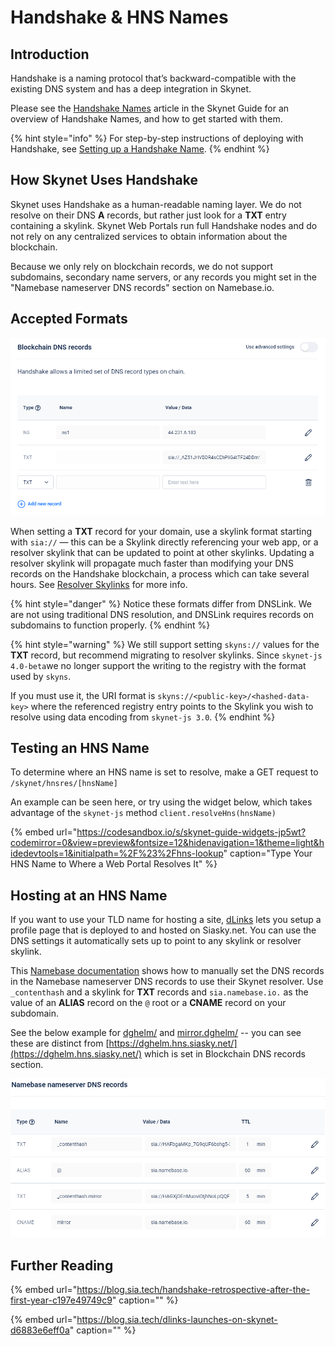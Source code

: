 # Handshake & HNS Names

## Introduction

Handshake is a naming protocol that’s backward-compatible with the existing DNS system and has a deep integration in Skynet.

Please see the [Handshake Names](https://support.siasky.net/key-concepts/handshake-names) article in the Skynet Guide for an overview of Handshake Names, and how to get started with them.

{% hint style="info" %}
For step-by-step instructions of deploying with Handshake, see [Setting up a Handshake Name](../developer-guides/setting-up-a-handshake-name.md).
{% endhint %}

## How Skynet Uses Handshake

Skynet uses Handshake as a human-readable naming layer. We do not resolve on their DNS **A** records, but rather just look for a **TXT** entry containing a skylink. Skynet Web Portals run full Handshake nodes and do not rely on any centralized services to obtain information about the blockchain.

Because we only rely on blockchain records, we do not support subdomains, secondary name servers, or any records you might set in the "Namebase nameserver DNS records" section on Namebase.io.

## Accepted Formats

![Handshake DNS Using a Skylink](../.gitbook/assets/image%20%289%29.png)

When setting a **TXT** record for your domain, use a skylink format starting with `sia://` — this can be a Skylink directly referencing your web app, or a resolver skylink that can be updated to point at other skylinks. Updating a resolver skylink will propagate much faster than modifying your DNS records on the Handshake blockchain, a process which can take several hours. See [Resolver Skylinks](hns-names.md) for more info.

{% hint style="danger" %}
Notice these formats differ from DNSLink. We are not using traditional DNS resolution, and DNSLink requires records on subdomains to function properly.
{% endhint %}

{% hint style="warning" %}
We still support setting `skyns://` values for the **TXT** record, but recommend migrating to resolver skylinks. Since `skynet-js 4.0-beta`we no longer support the writing to the registry with the format used by `skyns`.

If you must use it, the URI format is `skyns://<public-key>/<hashed-data-key>` where the referenced registry entry points to the Skylink you wish to resolve using data encoding from `skynet-js 3.0`.
{% endhint %}

## Testing an HNS Name

To determine where an HNS name is set to resolve, make a GET request to `/skynet/hnsres/[hnsName]`

An example can be seen here, or try using the widget below, which takes advantage of the `skynet-js` method `client.resolveHns(hnsName)`

{% embed url="https://codesandbox.io/s/skynet-guide-widgets-jp5wt?codemirror=0&view=preview&fontsize=12&hidenavigation=1&theme=light&hidedevtools=1&initialpath=%2F%23%2Fhns-lookup" caption="Type Your HNS Name to Where a Web Portal Resolves It" %}

## Hosting at an HNS Name

If you want to use your TLD name for hosting a site, [dLinks](https://www.namebase.io/dlinks) lets you setup a profile page that is deployed to and hosted on Siasky.net. You can use the DNS settings it automatically sets up to point to any skylink or resolver skylink.

This [Namebase documentation](https://docs.namebase.io/guides-1/namebase-record-assistant#example-skylink-on-bare-tld) shows how to manually set the DNS records in the Namebase nameserver DNS records to use their Skynet resolver. Use `_contenthash` and a skylink for **TXT** records and `sia.namebase.io.` as the value of an **ALIAS** record on the `@` root or a **CNAME** record on your subdomain.

See the below example for [dghelm/](http://dghelm.hns.to/) and [mirror.dghelm/](http://mirror.dghelm.hns.to/) -- you can see these are distinct from [https://dghelm.hns.siasky.net/](https://dghelm.hns.siasky.net/) which is set in Blockchain DNS records section.

![A TLD and SLD each using Skynet-hosted Sites](../.gitbook/assets/image%20%285%29.png)

## Further Reading

{% embed url="https://blog.sia.tech/handshake-retrospective-after-the-first-year-c197e49749c9" caption="" %}

{% embed url="https://blog.sia.tech/dlinks-launches-on-skynet-d6883e6eff0a" caption="" %}


